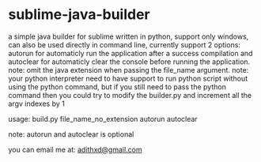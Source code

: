 # sublime-java-builder

a simple java builder for sublime written in python, support only windows, can also be used directly in command line, currently support 2 options: autorun for automaticly run the application after a success compilation and autoclear for automaticly clear the console before running the application.
note: omit the java extension when passing the file_name argument.
note: your python interpreter need to have support to run python script without using the python command, but if you still need to pass the python command then you could try to modify the builder.py and increment all the argv indexes by 1 

usage:
build.py file_name_no_extension autorun autoclear

note: autorun and autoclear is optional

you can email me at: adithxd@gmail.com
